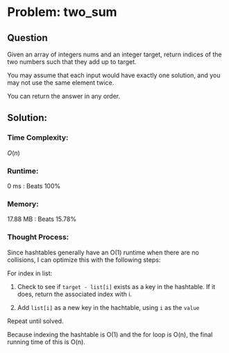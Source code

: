 # Problem: two_sum

## Question

Given an array of integers nums and an integer target, return indices of the two numbers such that they add up to target.

You may assume that each input would have exactly one solution, and you may not use the same element twice.

You can return the answer in any order.

## Solution:

### Time Complexity:

$O(n)$


### Runtime:

0 ms : Beats 100%


### Memory:

17.88 MB : Beats 15.78%


### Thought Process:

Since hashtables generally have an O(1) runtime when there are no collisions, I can optimize this with the following steps:

For index in list:

1. Check to see if `target - list[i]` exists as a key in the hashtable. If it does, return the associated index with i.

2. Add `list[i]` as a new key in the hachtable, using `i` as the `value`

Repeat until solved.

Because indexing the hashtable is O(1) and the for loop is O(n), the final running time of this is O(n).